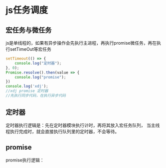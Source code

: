 # js任务调度

## 宏任务与微任务

js是单线程的，如果有异步操作会先执行主进程，再执行promise微任务，再在执行setTimeOut等宏任务
```js
setTimeout(() => {
    console.log("定时器");
}, 0);
Promise.resolve().then(value => {
    console.log("promise");
})
console.log('xdj');
//xdj promise 定时器
//先执行同步代码，在执行异步代码
```
## 定时器
定时器执行逻辑是：先在定时器模块执行计时，再将其放入宏任务队列，
当主线程执行完成时，就会直接执行队列里的定时器，不会等待。

## promise
promise执行逻辑：